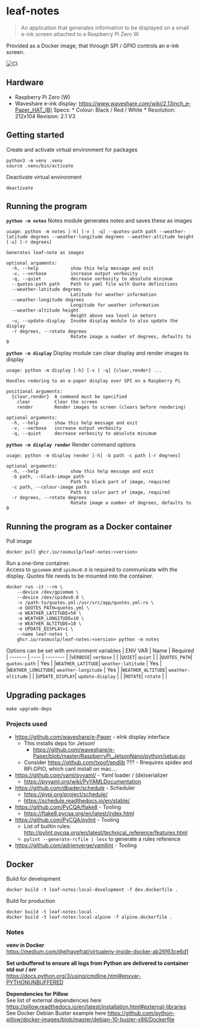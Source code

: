 # leaf-notes

> An application that generates information to be displayed on a small e-ink screen attached to a Raspberry Pi Zero W.

Provided as a Docker image, that through SPI / GPIO controls an e-ink screen.

![CI](https://github.com/rasmuslp/leaf-notes/workflows/CI/badge.svg)

## Hardware
* Raspberry Pi Zero (W)
* Waveshare e-ink display: 
	https://www.waveshare.com/wiki/2.13inch_e-Paper_HAT_(B)
    Specs:
		* Colour: Black / Red / White
        * Resolution: 212x104
	Revision: 2.1 V3

## Getting started
Create and activate virtual environment for packages
```
python3 -m venv .venv
source .venv/bin/activate
```

Deactivate virtual environment
```
deactivate
```

## Running the program

**`python -m notes`**
Notes module generates notes and saves these as images
```
usage: python -m notes [-h] [-v | -q] --quotes-path path --weather-latitude degrees --weather-longitude degrees --weather-altitude height [-u] [-r degrees]

Generates leaf-note as images

optional arguments:
  -h, --help            show this help message and exit
  -v, --verbose         increase output verbosity
  -q, --quiet           decrease verbosity to absolute minimum
  --quotes-path path    Path to yaml file with Quote definitions
  --weather-latitude degrees
                        Latitude for weather information
  --weather-longitude degrees
                        Longitude for weather information
  --weather-altitude height
                        Height above sea level in meters
  -u, --update-display  Invoke display module to also update the display
  -r degrees, --rotate degrees
                        Rotate image a number of degrees, defaults to 0
```

**`python -m display`**
Display module can clear display and render images to display
```
usage: python -m display [-h] [-v | -q] {clear,render} ...

Handles redering to an e-paper display over SPI on a Raspberry Pi

positional arguments:
  {clear,render}  A command must be specified
    clear         Clear the screen
    render        Render images to screen (clears before rendering)

optional arguments:
  -h, --help      show this help message and exit
  -v, --verbose   increase output verbosity
  -q, --quiet     decrease verbosity to absolute minimum
```

**`python -m display render`**
Render command options
```
usage: python -m display render [-h] -b path -c path [-r degrees]

optional arguments:
  -h, --help            show this help message and exit
  -b path, --black-image path
                        Path to black part of image, required
  -c path, --colour-image path
                        Path to color part of image, required
  -r degrees, --rotate degrees
                        Rotate image a number of degrees, defaults to 0
```

## Running the program as a Docker container
Pull image
```
docker pull ghcr.io/rasmuslp/leaf-notes:<version>
```

Run a one-time container.  
Access to `gpiomem` and `spidev0.0` is required to communicate with the display. Quotes file needs to be mounted into the container.
```shell
docker run -it --rm \
	--device /dev/gpiomem \
	--device /dev/spidev0.0 \
	-v /path-to/quotes.yml:/usr/src/app/quotes.yml:ro \
	-e QUOTES_PATH=quotes.yml \
	-e WEATHER_LATITUDE=50 \
	-e WEATHER_LONGITUDE=10 \
	-e WEATHER_ALTITUDE=10 \
	-e UPDATE_DISPLAY=1 \
	--name leaf-notes \
	ghcr.io/rasmuslp/leaf-notes:<version> python -m notes
```
Options can be set with environment variables
| ENV VAR | Name | Required  
| ------- | ---- | -------- |
|`VERBOSE`| `verbose` | |
|`QUIET`| `quiet` | |
|`QUOTES_PATH`| `quotes-path` | Yes |
|`WEATHER_LATITUDE`| `weather-latitude` | Yes |
|`WEATHER_LONGITUDE`| `weather-longitude` | Yes |
|`WEATHER_ALTITUDE`| `weather-altitude` | |
|`UPDATE_DISPLAY`| `update-display` | |
|`ROTATE`| `rotate` | |

## Upgrading packages
```shell
make upgrade-deps
```

### Projects used
* https://github.com/waveshare/e-Paper - eInk display interface
    * This installs deps for Jetson!
        * https://github.com/waveshare/e-Paper/blob/master/RaspberryPi_JetsonNano/python/setup.py
    * Consider https://github.com/txoof/epdlib ??? - Rrequires spidev and RPi.GPIO, which cant install on mac.... 
* https://github.com/yaml/pyyaml/ - Yaml loader / (de)serializer
    * https://pyyaml.org/wiki/PyYAMLDocumentation
* https://github.com/dbader/schedule - Scheduler
	* https://pypi.org/project/schedule/
	* https://schedule.readthedocs.io/en/stable/
* https://github.com/PyCQA/flake8 - Tooling
    * https://flake8.pycqa.org/en/latest/index.html
* https://github.com/PyCQA/pylint - Tooling
    * List of builtin rules: http://pylint.pycqa.org/en/latest/technical_reference/features.html
    * `pylint --generate-rcfile | less` to generate a rules reference
* https://github.com/adrienverge/yamllint - Tooling

## Docker

Build for development
```shell
docker build -t leaf-notes:local-development -f dev.dockerfile .
```

Build for production
```shell
docker build -t leaf-notes:local .
docker build -t leaf-notes:local-alpine -f alpine.dockerfile .
```

### Notes

**venv in Docker**  
https://medium.com/@elhayefrat/virtualenv-inside-docker-ab26f63ce6d1

**Set unbuffered to ensure all logs from Python are delivered to container std our / err**  
https://docs.python.org/3/using/cmdline.html#envvar-PYTHONUNBUFFERED

**Dependencies for Pillow**  
See list of external dependencies here https://pillow.readthedocs.io/en/latest/installation.html#external-libraries  
See Docker Debian Buster example here https://github.com/python-pillow/docker-images/blob/master/debian-10-buster-x86/Dockerfile

